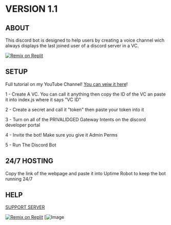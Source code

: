 # VERSION 1.1

## ABOUT
This discord bot is designed to help users by creating a voice channel wich always displays the last joined user of a discord server in a VC.

[![Remix on Replit](https://repl.it/badge/github/SudhanPlayz/Discord-MusicBot)](https://replit.com/@generalsupport/LastJoined)

## SETUP
Full tutorial on my YouTube Channel! [You can veiw it here](https://youtu.be/43B4TybHjBo)!

1 - Create A VC. You can call it anything then copy the ID of the VC an paste it into index.js where it says "VC ID"

2 - Create a secret and call it "token" then paste your token into it

3 - Turn on all of the PRIVALIDGED Gateway Intents  on the discord developer portal

4 - Invite the bot! Make sure you give it Admin Perms

5 - Run The Discord Bot

## 24/7 HOSTING
Copy the link of the webpage and paste it into Uptime Robot to keep the bot running 24/7

## HELP
[SUPPORT SERVER](https://discord.gg/Nb4QGk8EgW)

[![Remix on Replit](https://repl.it/badge/github/SudhanPlayz/Discord-MusicBot)](https://replit.com/@generalsupport/LastJoined)
[![Image](https://images-ext-2.discordapp.net/external/EHe3sKxgIVlGoD4BenYpZm_MPZPQAVAjBBzj0quMdJM/https/repository-images.githubusercontent.com/479591892/b16ffa74-4b65-4b1c-894c-1593a2df1c60)
